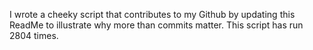 I wrote a cheeky script that contributes to my Github by updating this ReadMe to illustrate why more than commits matter. This script has run 2804 times.